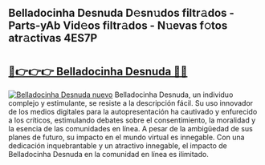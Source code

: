 ## Belladocinha Desnuda D𝚎sn𝚞dos filtr𝚊dos - Parts-yAb Vid𝚎os filtr𝚊dos - N𝚞evas f𝚘tos atr𝚊ctivas 4ES7P

# <h2><a href="http://mb11vd.tromn.icu/?c=Belladocinha+Desnuda">🔗👉👉👉 Belladocinha Desnuda 🔗🔗</a></h2>

[![Belladocinha Desnuda nuevo](https://i.imgur.com/pEAQMta.gif)](http://mb11vd.tromn.icu/?c=Belladocinha+Desnuda)
Belladocinha Desnuda, un individuo complejo y estimulante, se resiste a la descripción fácil. Su uso innovador de los medios digitales para la autopresentación ha cautivado y enfurecido a los críticos, estimulando debates sobre el consentimiento, la moralidad y la esencia de las comunidades en línea. A pesar de la ambigüedad de sus planes de futuro, su impacto en el mundo virtual es innegable. Con una dedicación inquebrantable y un atractivo innegable, el impacto de Belladocinha Desnuda en la comunidad en línea es ilimitado.
